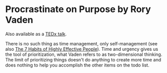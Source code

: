 # Procrastinate on Purpose by Rory Vaden

Also available as a [TEDx talk](https://youtu.be/y2X7c9TUQJ8).

There is no such thing as time management, only self-management (see also [The 7 Habits of Highly Effective People](/examinations/the-7-habits-of-highly-effective-people/)). Time and urgency gives us the tool of prioritization, what Vaden refers to as two-dimensional thinking. The limit of prioritizing things doesn't do anything to create more time and does nothing to help you accomplish the other items on the todo list.

